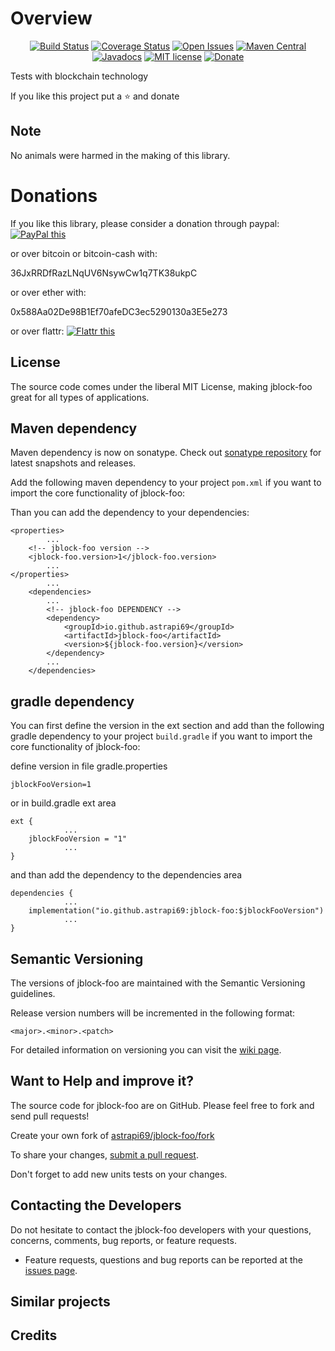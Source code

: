 # Overview

<div align="center">

[![Build Status](https://travis-ci.com/astrapi69/jblock-foo.svg?branch=master)](https://travis-ci.com/astrapi69/jblock-foo)
[![Coverage Status](https://codecov.io/gh/astrapi69/jblock-foo/branch/develop/graph/badge.svg)](https://codecov.io/gh/astrapi69/jblock-foo)
[![Open Issues](https://img.shields.io/github/issues/astrapi69/jblock-foo.svg?style=flat)](https://github.com/astrapi69/jblock-foo/issues)
[![Maven Central](https://maven-badges.herokuapp.com/maven-central/io.github.astrapi69/jblock-foo/badge.svg)](https://maven-badges.herokuapp.com/maven-central/io.github.astrapi69/jblock-foo)
[![Javadocs](http://www.javadoc.io/badge/io.github.astrapi69/jblock-foo.svg)](http://www.javadoc.io/doc/io.github.astrapi69/jblock-foo)
[![MIT license](http://img.shields.io/badge/license-MIT-brightgreen.svg?style=flat)](http://opensource.org/licenses/MIT)
[![Donate](https://img.shields.io/badge/donate-❤-ff2244.svg)](https://www.paypal.com/cgi-bin/webscr?cmd=_s-xclick&hosted_button_id=GVBTWLRAZ7HB8)

</div>

Tests with blockchain technology

If you like this project put a ⭐ and donate

## Note

No animals were harmed in the making of this library.

# Donations

If you like this library, please consider a donation through paypal: <a href="https://www.paypal.com/cgi-bin/webscr?cmd=_s-xclick&hosted_button_id=B37J9DZF6G9ZC" target="_blank">
<img src="https://www.paypalobjects.com/en_US/GB/i/btn/btn_donateCC_LG.gif" alt="PayPal this" title="PayPal – The safer, easier way to pay online!" border="0" />
</a>

or over bitcoin or bitcoin-cash with:

36JxRRDfRazLNqUV6NsywCw1q7TK38ukpC

or over ether with:

0x588Aa02De98B1Ef70afeDC3ec5290130a3E5e273

or over flattr:
<a href="https://flattr.com/submit/auto?user_id=astrapi69&url=https://github.com/astrapi69/jblock-foo" target="_blank">
<img src="http://api.flattr.com/button/flattr-badge-large.png" alt="Flattr this" title="Flattr this" border="0" />
</a>

## License

The source code comes under the liberal MIT License, making jblock-foo great for all types of applications.

## Maven dependency

Maven dependency is now on sonatype.
Check out [sonatype repository](https://oss.sonatype.org/index.html#nexus-search;gav~io.github.astrapi69~jblock-foo~~~) for latest snapshots and releases.

Add the following maven dependency to your project `pom.xml` if you want to import the core 
functionality of jblock-foo:

Than you can add the dependency to your dependencies:

	<properties>
			...
		<!-- jblock-foo version -->
		<jblock-foo.version>1</jblock-foo.version>
			...
	</properties>
			...
		<dependencies>
			...
			<!-- jblock-foo DEPENDENCY -->
			<dependency>
				<groupId>io.github.astrapi69</groupId>
				<artifactId>jblock-foo</artifactId>
				<version>${jblock-foo.version}</version>
			</dependency>
			...
		</dependencies>

## gradle dependency

You can first define the version in the ext section and add than the following gradle dependency to
your project `build.gradle` if you want to import the core functionality of jblock-foo:

define version in file gradle.properties
```
jblockFooVersion=1
```

or in build.gradle ext area

```
ext {
			...
    jblockFooVersion = "1"
			...
}
```

and than add the dependency to the dependencies area

```
dependencies {
			...
    implementation("io.github.astrapi69:jblock-foo:$jblockFooVersion")
			...
}
```

## Semantic Versioning

The versions of jblock-foo are maintained with the Semantic Versioning guidelines.

Release version numbers will be incremented in the following format:

`<major>.<minor>.<patch>`

For detailed information on versioning you can visit the [wiki page](https://github.com/lightblueseas/mvn-parent-projects/wiki/Semantic-Versioning).

## Want to Help and improve it? ###

The source code for jblock-foo are on GitHub. Please feel free to fork and send pull requests!

Create your own fork of [astrapi69/jblock-foo/fork](https://github.com/astrapi69/jblock-foo/fork)

To share your changes, [submit a pull request](https://github.com/astrapi69/jblock-foo/pull/new/develop).

Don't forget to add new units tests on your changes.

## Contacting the Developers

Do not hesitate to contact the jblock-foo developers with your questions, concerns, comments, bug reports, or feature requests.
- Feature requests, questions and bug reports can be reported at the [issues page](https://github.com/astrapi69/jblock-foo/issues).

## Similar projects

## Credits

